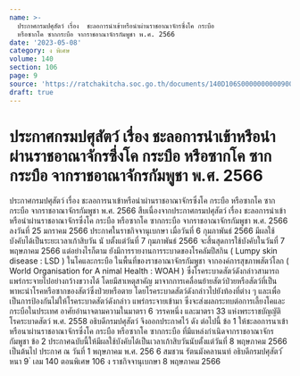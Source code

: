 ```yaml
---
name: >-
  ประกาศกรมปศุสัตว์ เรื่อง  ชะลอการนำเข้าหรือนำผ่านราชอาณาจักรซึ่งโค กระบือ
  หรือซากโค ซากกระบือ จากราชอาณาจักรกัมพูชา พ.ศ. 2566
date: '2023-05-08'
category: ง พิเศษ
volume: 140
section: 106
page: 9
source: 'https://ratchakitcha.soc.go.th/documents/140D106S0000000000900.pdf'
draft: true
---
```


# ประกาศกรมปศุสัตว์ เรื่อง  ชะลอการนำเข้าหรือนำผ่านราชอาณาจักรซึ่งโค กระบือ หรือซากโค ซากกระบือ จากราชอาณาจักรกัมพูชา พ.ศ. 2566

ประกาศกรมปศุสัตว์ เรื่อง ชะลอการนาเข้าหรือนำผ่านราชอาณาจักรซึ่งโค กระบือ หรือซากโค ซากกระบือ จากราชอาณาจักรกัมพูชา พ.ศ. 2566 สืบเนื่องจากประกาศกรมปศุสัตว์ เรื่อง ชะลอการนำเข้าหรือนำผ่านราชอาณาจักรซึ่งโค กระบือ หรือซากโค ซากกระบือ จากราชอาณาจักรกัมพูชา พ.ศ. 2566 ลงวันที่ 25 มกราคม 2566 ประกาศในราชกิจจานุเบกษา เมื่อวันที่ 6 กุมภาพันธ์ 2566 มีผลใช้บังคับได้เป็นระยะเวลาเก้าสิบวัน นั บตั้งแต่วันที่ 7 กุมภาพันธ์ 2566 จะสิ้นสุดการใช้บังคับในวันที่ 7 พฤษภาคม 2566 แต่อย่างไรก็ตาม ยังมีการรายงานการระบาดของโรคลัมปีสกิน ( Lumpy skin disease : LSD ) ในโคและกระบือ ในพื้นที่ของราชอาณาจักรกัมพูชา จากองค์การสุขภาพสัตว์โลก ( World Organisation for A nimal Health : WOAH ) ซึ่งโรคระบาดสัตว์ดังกล่าวสามารถแพร่กระจายไปอย่างกว้างขวางได้ โดยมีสาเหตุสาคัญ มาจากการเคลื่อนย้ายสัตว์ป่วยหรือสัตว์ที่เป็นพาหะนำโรคหรือซากของสัตว์ซึ่งป่วยหรือตาย โดยโรคระบาดสัตว์ดังกล่าวไปยังท้องที่ต่าง ๆ และเพื่อเป็นการป้องกันไม่ให้โรคระบาดสัตว์ดังกล่าว แพร่กระจายเข้ามา ซึ่งจะส่งผลกระทบต่อการเลี้ยงโคและกระบือในประเทศ อาศัยอำนาจตามความในมาตรา 6 วรรคหนึ่ง และมาตรา 33 แห่งพระราชบัญญัติ โรคระบาดสัตว์ พ.ศ. 2558 อธิบดีกรมปศุสัตว์ จึงออกประกาศไว้ ดัง ต่อไปนี้ ข้อ 1 ให้ชะลอการนาเข้าหรือนาผ่านราชอาณาจักรซึ่งโค กระบือ หรือซากโค ซากกระบือ ที่มีแหล่งกำเนิดจากราชอาณาจักรกัมพูชา ข้อ 2 ประกาศฉบับนี้ให้มีผลใช้บังคับได้เป็นเวลาเก้าสิบวันนับตั้งแต่วันที่ 8 พฤษภาคม 2566 เป็นต้นไป ประกาศ ณ วันที่ 1 พฤษภาคม พ.ศ. 256 6 สมชวน รัตนมังคลานนท์ อธิบดีกรมปศุสัตว์ ้ หนา 9 ่ เลม 140 ตอนพิเศษ 106 ง ราชกิจจานุเบกษา 8 พฤษภาคม 2566
